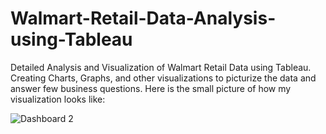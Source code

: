 # Walmart-Retail-Data-Analysis-using-Tableau
Detailed Analysis and Visualization of Walmart Retail Data using Tableau. Creating Charts, Graphs, and other visualizations to picturize the data and answer few business questions.
Here is the small picture of how my visualization looks like: 

![Dashboard 2](https://user-images.githubusercontent.com/78772595/198855679-fc44a240-802d-47e8-990e-c3f04eda1d12.png)
